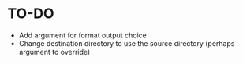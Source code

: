 # TO-DO

- Add argument for format output choice
- Change destination directory to use the source directory (perhaps argument to override)